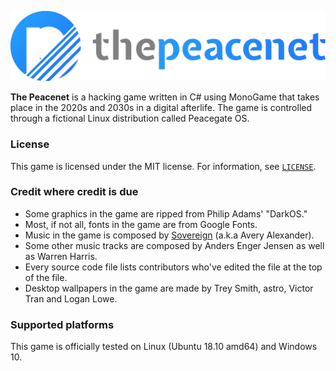 ![Peacenet logo](/Readme/The%20Peacenet%20Logo%20Gray.png)

**The Peacenet** is a hacking game written in C# using MonoGame that takes place in the 2020s and 2030s in a digital afterlife. The game is controlled through a fictional Linux distribution called Peacegate OS.

### License

This game is licensed under the MIT license. For information, see [`LICENSE`](LICENSE).

### Credit where credit is due

 - Some graphics in the game are ripped from Philip Adams' "DarkOS."
 - Most, if not all, fonts in the game are from Google Fonts.
 - Music in the game is composed by [Sovereign](https://www.youtube.com/user/xArcticxSilence) (a.k.a Avery Alexander).
 - Some other music tracks are composed by Anders Enger Jensen as well as Warren Harris.
 - Every source code file lists contributors who've edited the file at the top of the file.
 - Desktop wallpapers in the game are made by Trey Smith, astro, Victor Tran and Logan Lowe.

### Supported platforms

This game is officially tested on Linux (Ubuntu 18.10 amd64) and Windows 10.

